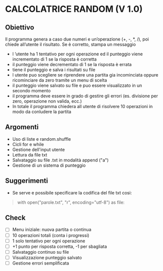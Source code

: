 # CALCOLATRICE RANDOM (V 1.0)
## Obiettivo

Il programma genera a caso due numeri e un’operazione (+, -, *, /), poi chiede all’utente il risultato. Se è corretto, stampa un messaggio
- l ’utente ha 1 tentativo per ogni operazione ed il punteggio viene incrementato di 1 se la risposta è corretta
- il punteggio viene decrementato di 1 se la risposta è errata
- tiene il punteggio e salva i risultati su file
- l utente puo scegliere se riprendere una partita gia incominciata oppure ricominciare da zero tramite un menu di scelta
- il punteggio viene salvato su file e puo essere visualizzato in un secondo momento
- il programma deve essere in grado di gestire gli errori (es. divisione per zero, operazione non valida, ecc.)
- In totale il programma chiedera all utente di risolvere 10 operazioni in modo da conludere la partita

## Argomenti
- Uso di liste e random.shuffle
- Cicli for e while
- Gestione dell'input utente
- Lettura da file txt
- Salvataggio su file .txt in modalità append ("a")
- Gestione di un sistema di punteggio

## Suggerimenti
- Se serve e possibile specificare la codifica del file txt cosi:
> with open("parole.txt", "r", encoding="utf-8") as file:

## Check

- [ ] Menu iniziale: nuova partita o continua
- [ ] 10 operazioni totali (conta i progressi)
- [ ] 1 solo tentativo per ogni operazione
- [ ] +1 punto per risposta corretta, -1 per sbagliata
- [ ] Salvataggio continuo su file
- [ ] Visualizzazione punteggio salvato
- [ ] Gestione errori semplificata

```python

```